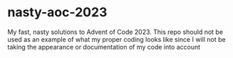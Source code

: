 # nasty-aoc-2023

My fast, nasty solutions to Advent of Code 2023. This repo should not be used as an example of what my proper coding looks like since I will not be taking the appearance or documentation of my code into account
